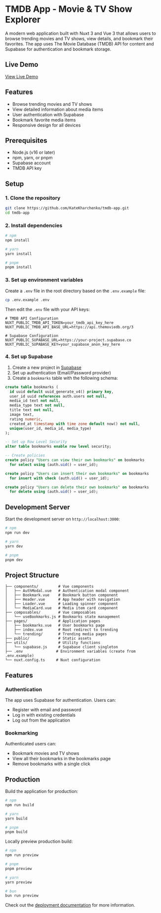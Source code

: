 # TMDB App - Movie & TV Show Explorer

A modern web application built with Nuxt 3 and Vue 3 that allows users to browse trending movies and TV shows, view details, and bookmark their favorites. The app uses The Movie Database (TMDB) API for content and Supabase for authentication and bookmark storage.

## Live Demo

[View Live Demo](https://tmdb-app-ruby.vercel.app)

## Features

- Browse trending movies and TV shows
- View detailed information about media items
- User authentication with Supabase
- Bookmark favorite media items
- Responsive design for all devices

## Prerequisites

- Node.js (v16 or later)
- npm, yarn, or pnpm
- Supabase account
- TMDB API key

## Setup

### 1. Clone the repository

```bash
git clone https://github.com/KateKharchenko/tmdb-app.git
cd tmdb-app
```

### 2. Install dependencies

```bash
# npm
npm install

# yarn
yarn install

# pnpm
pnpm install
```

### 3. Set up environment variables

Create a `.env` file in the root directory based on the `.env.example` file:

```bash
cp .env.example .env
```

Then edit the `.env` file with your API keys:

```
# TMDB API Configuration
NUXT_PUBLIC_TMDB_API_TOKEN=your_tmdb_api_key_here
NUXT_PUBLIC_TMDB_API_BASE_URL=https://api.themoviedb.org/3

# Supabase Configuration
NUXT_PUBLIC_SUPABASE_URL=https://your-project.supabase.co
NUXT_PUBLIC_SUPABASE_KEY=your_supabase_anon_key_here
```

### 4. Set up Supabase

1. Create a new project in [Supabase](https://supabase.com/)
2. Set up authentication (Email/Password provider)
3. Create a `bookmarks` table with the following schema:

```sql
create table bookmarks (
  id uuid default uuid_generate_v4() primary key,
  user_id uuid references auth.users not null,
  media_id text not null,
  media_type text not null,
  title text not null,
  image text,
  rating numeric,
  created_at timestamp with time zone default now() not null,
  unique(user_id, media_id, media_type)
);

-- Set up Row Level Security
alter table bookmarks enable row level security;

-- Create policies
create policy "Users can view their own bookmarks" on bookmarks
  for select using (auth.uid() = user_id);

create policy "Users can insert their own bookmarks" on bookmarks
  for insert with check (auth.uid() = user_id);

create policy "Users can delete their own bookmarks" on bookmarks
  for delete using (auth.uid() = user_id);
```

## Development Server

Start the development server on `http://localhost:3000`:

```bash
# npm
npm run dev

# yarn
yarn dev

# pnpm
pnpm dev
```

## Project Structure

```
├── components/         # Vue components
│   ├── AuthModal.vue   # Authentication modal component
│   ├── Bookmark.vue    # Bookmark button component
│   ├── Header.vue      # App header with navigation
│   ├── Loader.vue      # Loading spinner component
│   └── MediaCard.vue   # Media item card component
├── composables/        # Vue composables
│   └── useBookmarks.js # Bookmarks state management
├── pages/              # Application pages
│   ├── bookmarks.vue   # User bookmarks page
│   ├── index.vue       # Root redirect to trending
│   └── trending/       # Trending media pages
├── public/             # Static assets
├── utils/              # Utility functions
│   └── supabase.js     # Supabase client singleton
├── .env               # Environment variables (create from .env.example)
└── nuxt.config.ts     # Nuxt configuration
```

## Features

### Authentication

The app uses Supabase for authentication. Users can:
- Register with email and password
- Log in with existing credentials
- Log out from the application

### Bookmarking

Authenticated users can:
- Bookmark movies and TV shows
- View all their bookmarks in the bookmarks page
- Remove bookmarks with a single click

## Production

Build the application for production:

```bash
# npm
npm run build

# yarn
yarn build

# pnpm
pnpm build
```

Locally preview production build:

```bash
# npm
npm run preview

# pnpm
pnpm preview

# yarn
yarn preview

# bun
bun run preview
```

Check out the [deployment documentation](https://nuxt.com/docs/getting-started/deployment) for more information.
